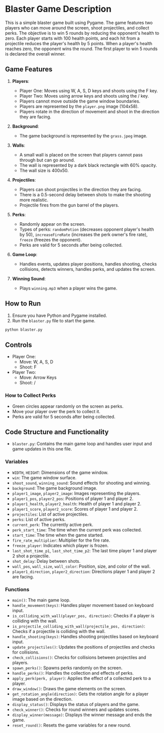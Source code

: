 # Blaster Game Description

This is a simple blaster game built using Pygame. The game features two players who can move around the screen, shoot projectiles, and collect perks. The objective is to win 5 rounds by reducing the opponent's health to zero. Each player starts with 100 health points, and each hit from a projectile reduces the player's health by 5 points. When a player's health reaches zero, the opponent wins the round. The first player to win 5 rounds is declared the overall winner.

## Game Features

1. **Players**:
   - Player One: Moves using W, A, S, D keys and shoots using the F key.
   - Player Two: Moves using arrow keys and shoots using the / key.
   - Players cannot move outside the game window boundaries.
   - Players are represented by the `player.png` image (104x58).
   - Players rotate in the direction of movement and shoot in the direction they are facing.

2. **Background**:
   - The game background is represented by the `grass.jpeg` image.

3. **Walls**:
   - A small wall is placed on the screen that players cannot pass through but can go around.
   - The wall is represented by a dark black rectangle with 60% opacity.
   - The wall size is 400x50.

4. **Projectiles**:
   - Players can shoot projectiles in the direction they are facing.
   - There is a 0.5-second delay between shots to make the shooting more realistic.
   - Projectile fires from the gun barrel of the players.

5. **Perks**:
   - Randomly appear on the screen.
   - Types of perks: `randomPotion` (decreases opponent player's health by 50), `increaseFireRate` (increases the perk owner's fire rate), `freeze` (freezes the opponent).
   - Perks are valid for 5 seconds after being collected.

6. **Game Loop**:
   - Handles events, updates player positions, handles shooting, checks collisions, detects winners, handles perks, and updates the screen.

7. **Winning Sound**:
   - Plays `winning.mp3` when a player wins the game.

## How to Run

1. Ensure you have Python and Pygame installed.
2. Run the `blaster.py` file to start the game.

```sh
python blaster.py
```

## Controls

- Player One:
  - Move: W, A, S, D
  - Shoot: F
- Player Two:
  - Move: Arrow Keys
  - Shoot: /

### How to Collect Perks

- Green circles appear randomly on the screen as perks.
- Move your player over the perk to collect it.
- Perks are valid for 5 seconds after being collected.

## Code Structure and Functionality

- `blaster.py`: Contains the main game loop and handles user input and game updates in this one file.

### Variables

- `WIDTH`, `HEIGHT`: Dimensions of the game window.
- `win`: The game window surface.
- `shoot_sound`, `winning_sound`: Sound effects for shooting and winning.
- `background`: The game background image.
- `player1_image`, `player2_image`: Images representing the players.
- `player1_pos`, `player2_pos`: Positions of player 1 and player 2.
- `player1_health`, `player2_health`: Health of player 1 and player 2.
- `player1_score`, `player2_score`: Scores of player 1 and player 2.
- `projectiles`: List of active projectiles.
- `perks`: List of active perks.
- `current_perk`: The currently active perk.
- `perk_start_time`: The time when the current perk was collected.
- `start_time`: The time when the game started.
- `fire_rate_multiplier`: Multiplier for the fire rate.
- `freeze_player`: Indicates which player is frozen.
- `last_shot_time_p1`, `last_shot_time_p2`: The last time player 1 and player 2 shot a projectile.
- `shot_delay`: Delay between shots.
- `wall_pos`, `wall_size`, `wall_color`: Position, size, and color of the wall.
- `player1_direction`, `player2_direction`: Directions player 1 and player 2 are facing.

### Functions

- `main()`: The main game loop.
- `handle_movement(keys)`: Handles player movement based on keyboard input.
- `is_colliding_with_wall(player_pos, direction)`: Checks if a player is colliding with the wall.
- `is_projectile_colliding_with_wall(projectile_pos, direction)`: Checks if a projectile is colliding with the wall.
- `handle_shooting(keys)`: Handles shooting projectiles based on keyboard input.
- `update_projectiles()`: Updates the positions of projectiles and checks for collisions.
- `check_collisions()`: Checks for collisions between projectiles and players.
- `spawn_perks()`: Spawns perks randomly on the screen.
- `handle_perks()`: Handles the collection and effects of perks.
- `apply_perk(perk, player)`: Applies the effect of a collected perk to a player.
- `draw_window()`: Draws the game elements on the screen.
- `get_rotation_angle(direction)`: Gets the rotation angle for a player image based on the direction.
- `display_status()`: Displays the status of players and the game.
- `check_winner()`: Checks for round winners and updates scores.
- `display_winner(message)`: Displays the winner message and ends the game.
- `reset_round()`: Resets the game variables for a new round.
